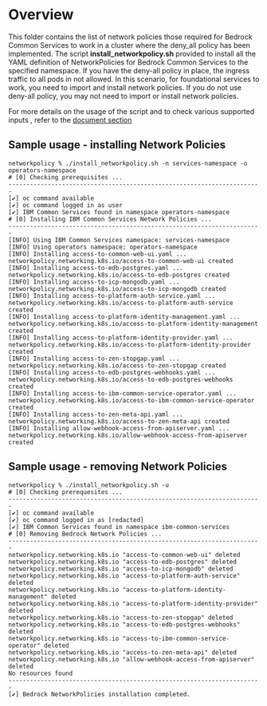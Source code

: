 # Overview

This folder contains the list of network policies those required for Bedrock Common Services to work in a cluster where the deny_all policy has been implemented. The script **install_networkpolicy.sh** provided to install all the YAML definition of NetworkPolicies for Bedrock Common Services to the specified namespace. If you have the deny-all policy in place, the ingress traffic to all pods in not allowed. In this scenario, for foundational services to work, you need to import and install network policies. If you do not use deny-all policy, you may not need to import or install network policies.

For more details on the usage of the script and to check various supported inputs , refer to the [document section](https://www.ibm.com/docs/en/cpfs?topic=operator-installing-network-policies)

## Sample usage - installing Network Policies

```
networkpolicy % ./install_networkpolicy.sh -n services-namespace -o operators-namespace
# [0] Checking prerequisites ...
-----------------------------------------------------------------------
[✔] oc command available
[✔] oc command logged in as user
[✔] IBM Common Services found in namespace operators-namespace
# [0] Installing IBM Common Services Network Policies ...
-----------------------------------------------------------------------
[INFO] Using IBM Common Services namespace: services-namespace
[INFO] Using operators namespace: operators-namespace
[INFO] Installing access-to-common-web-ui.yaml ...
networkpolicy.networking.k8s.io/access-to-common-web-ui created
[INFO] Installing access-to-edb-postgres.yaml ...
networkpolicy.networking.k8s.io/access-to-edb-postgres created
[INFO] Installing access-to-icp-mongodb.yaml ...
networkpolicy.networking.k8s.io/access-to-icp-mongodb created
[INFO] Installing access-to-platform-auth-service.yaml ...
networkpolicy.networking.k8s.io/access-to-platform-auth-service created
[INFO] Installing access-to-platform-identity-management.yaml ...
networkpolicy.networking.k8s.io/access-to-platform-identity-management created
[INFO] Installing access-to-platform-identity-provider.yaml ...
networkpolicy.networking.k8s.io/access-to-platform-identity-provider created
[INFO] Installing access-to-zen-stopgap.yaml ...
networkpolicy.networking.k8s.io/access-to-zen-stopgap created
[INFO] Installing access-to-edb-postgres-webhooks.yaml ...
networkpolicy.networking.k8s.io/access-to-edb-postgres-webhooks created
[INFO] Installing access-to-ibm-common-service-operator.yaml ...
networkpolicy.networking.k8s.io/access-to-ibm-common-service-operator created
[INFO] Installing access-to-zen-meta-api.yaml ...
networkpolicy.networking.k8s.io/access-to-zen-meta-api created
[INFO] Installing allow-webhook-access-from-apiserver.yaml ...
networkpolicy.networking.k8s.io/allow-webhook-access-from-apiserver created
```

## Sample usage - removing Network Policies

```
networkpolicy % ./install_networkpolicy.sh -u
# [0] Checking prerequesites ...
-----------------------------------------------------------------------
[✔] oc command available
[✔] oc command logged in as [redacted]
[✔] IBM Common Services found in namespace ibm-common-services
# [0] Removing Bedrock Network Policies ...
-----------------------------------------------------------------------
networkpolicy.networking.k8s.io "access-to-common-web-ui" deleted
networkpolicy.networking.k8s.io "access-to-edb-postgres" deleted
networkpolicy.networking.k8s.io "access-to-icp-mongodb" deleted
networkpolicy.networking.k8s.io "access-to-platform-auth-service" deleted
networkpolicy.networking.k8s.io "access-to-platform-identity-management" deleted
networkpolicy.networking.k8s.io "access-to-platform-identity-provider" deleted
networkpolicy.networking.k8s.io "access-to-zen-stopgap" deleted
networkpolicy.networking.k8s.io "access-to-edb-postgres-webhooks" deleted
networkpolicy.networking.k8s.io "access-to-ibm-common-service-operator" deleted
networkpolicy.networking.k8s.io "access-to-zen-meta-api" deleted
networkpolicy.networking.k8s.io "allow-webhook-access-from-apiserver" deleted
No resources found
-----------------------------------------------------------------------
[✔] Bedrock NetworkPolicies installation completed.
```
